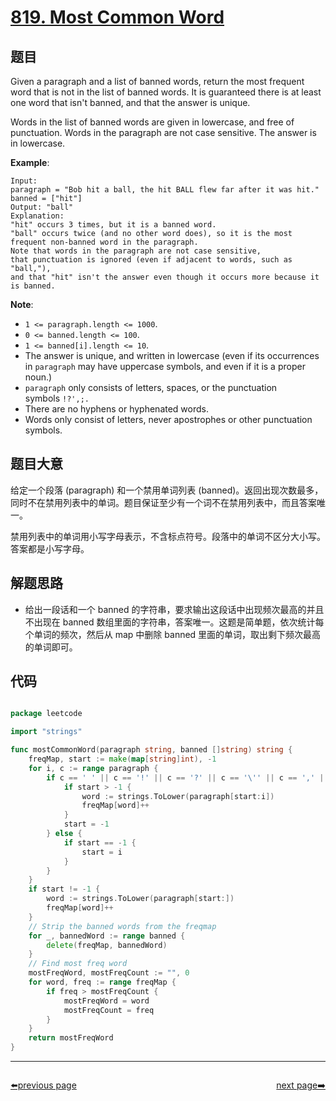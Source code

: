 # [819. Most Common Word](https://leetcode.com/problems/most-common-word/)


## 题目

Given a paragraph and a list of banned words, return the most frequent word that is not in the list of banned words. It is guaranteed there is at least one word that isn't banned, and that the answer is unique.

Words in the list of banned words are given in lowercase, and free of punctuation. Words in the paragraph are not case sensitive. The answer is in lowercase.

**Example**:

    Input: 
    paragraph = "Bob hit a ball, the hit BALL flew far after it was hit."
    banned = ["hit"]
    Output: "ball"
    Explanation: 
    "hit" occurs 3 times, but it is a banned word.
    "ball" occurs twice (and no other word does), so it is the most frequent non-banned word in the paragraph. 
    Note that words in the paragraph are not case sensitive,
    that punctuation is ignored (even if adjacent to words, such as "ball,"), 
    and that "hit" isn't the answer even though it occurs more because it is banned.

**Note**:

- `1 <= paragraph.length <= 1000`.
- `0 <= banned.length <= 100`.
- `1 <= banned[i].length <= 10`.
- The answer is unique, and written in lowercase (even if its occurrences in `paragraph` may have uppercase symbols, and even if it is a proper noun.)
- `paragraph` only consists of letters, spaces, or the punctuation symbols `!?',;.`
- There are no hyphens or hyphenated words.
- Words only consist of letters, never apostrophes or other punctuation symbols.


## 题目大意


给定一个段落 (paragraph) 和一个禁用单词列表 (banned)。返回出现次数最多，同时不在禁用列表中的单词。题目保证至少有一个词不在禁用列表中，而且答案唯一。

禁用列表中的单词用小写字母表示，不含标点符号。段落中的单词不区分大小写。答案都是小写字母。


## 解题思路

- 给出一段话和一个 banned 的字符串，要求输出这段话中出现频次最高的并且不出现在 banned 数组里面的字符串，答案唯一。这题是简单题，依次统计每个单词的频次，然后从 map 中删除 banned 里面的单词，取出剩下频次最高的单词即可。


## 代码

```go

package leetcode

import "strings"

func mostCommonWord(paragraph string, banned []string) string {
	freqMap, start := make(map[string]int), -1
	for i, c := range paragraph {
		if c == ' ' || c == '!' || c == '?' || c == '\'' || c == ',' || c == ';' || c == '.' {
			if start > -1 {
				word := strings.ToLower(paragraph[start:i])
				freqMap[word]++
			}
			start = -1
		} else {
			if start == -1 {
				start = i
			}
		}
	}
	if start != -1 {
		word := strings.ToLower(paragraph[start:])
		freqMap[word]++
	}
	// Strip the banned words from the freqmap
	for _, bannedWord := range banned {
		delete(freqMap, bannedWord)
	}
	// Find most freq word
	mostFreqWord, mostFreqCount := "", 0
	for word, freq := range freqMap {
		if freq > mostFreqCount {
			mostFreqWord = word
			mostFreqCount = freq
		}
	}
	return mostFreqWord
}

```



----------------------------------------------
<div style="display: flex;justify-content: space-between;align-items: center;">
<p><a href="https://books.halfrost.com/leetcode/ChapterFour/0800~0899/0817.Linked-List-Components/">⬅️previous page</a></p>
<p><a href="https://books.halfrost.com/leetcode/ChapterFour/0800~0899/0820.Short-Encoding-of-Words/">next page➡️</a></p>
</div>

